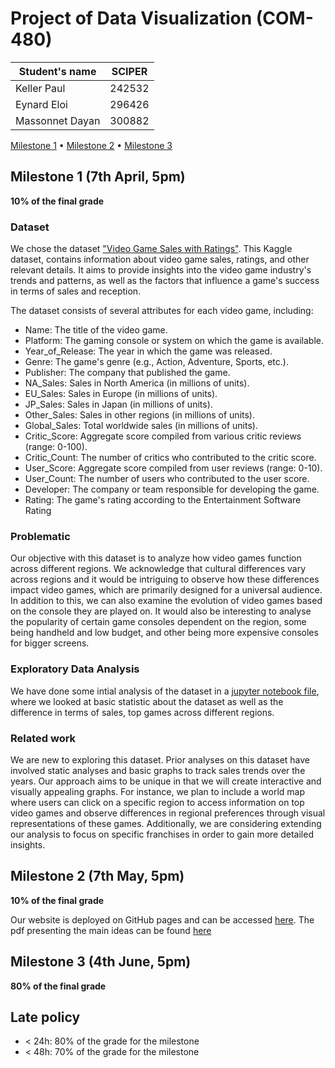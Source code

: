 # Project of Data Visualization (COM-480)

| Student's name | SCIPER |
| -------------- | ------ |
| Keller Paul | 242532 |
| Eynard Eloi | 296426 |
| Massonnet Dayan | 300882 |

[Milestone 1](#milestone-1) • [Milestone 2](#milestone-2) • [Milestone 3](#milestone-3)

## Milestone 1 (7th April, 5pm)

**10% of the final grade**

### Dataset

We chose the dataset ["Video Game Sales with Ratings"](https://www.kaggle.com/datasets/rush4ratio/video-game-sales-with-ratings). This Kaggle dataset, contains information about video game sales, ratings, and other relevant details. It aims to provide insights into the video game industry's trends and patterns, as well as the factors that influence a game's success in terms of sales and reception.

The dataset consists of several attributes for each video game, including:
- Name: The title of the video game.
- Platform: The gaming console or system on which the game is available.
- Year_of_Release: The year in which the game was released.
- Genre: The game's genre (e.g., Action, Adventure, Sports, etc.).
- Publisher: The company that published the game.
- NA_Sales: Sales in North America (in millions of units).
- EU_Sales: Sales in Europe (in millions of units).
- JP_Sales: Sales in Japan (in millions of units).
- Other_Sales: Sales in other regions (in millions of units).
- Global_Sales: Total worldwide sales (in millions of units).
- Critic_Score: Aggregate score compiled from various critic reviews (range: 0-100).
- Critic_Count: The number of critics who contributed to the critic score.
- User_Score: Aggregate score compiled from user reviews (range: 0-10).
- User_Count: The number of users who contributed to the user score.
- Developer: The company or team responsible for developing the game.
- Rating: The game's rating according to the Entertainment Software Rating


### Problematic

Our objective with this dataset is to analyze how video games function across different regions. We acknowledge that cultural differences vary across regions and it would be intriguing to observe how these differences impact video games, which are primarily designed for a universal audience. In addition to this, we can also examine the evolution of video games based on the console they are played on. It would also be interesting to analyse the popularity of certain game consoles dependent on the region, some being handheld and low budget, and other being more expensive consoles for bigger screens.

### Exploratory Data Analysis

We have done some intial analysis of the dataset in a [jupyter notebook file](vg_sales.ipynb), where we looked at basic statistic about the dataset as well as the difference in terms of sales, top games across different regions.

### Related work

We are new to exploring this dataset. Prior analyses on this dataset have involved static analyses and basic graphs to track sales trends over the years. Our approach aims to be unique in that we will create interactive and visually appealing graphs. For instance, we plan to include a world map where users can click on a specific region to access information on top video games and observe differences in regional preferences through visual representations of these games. Additionally, we are considering extending our analysis to focus on specific franchises in order to gain more detailed insights.

## Milestone 2 (7th May, 5pm)

**10% of the final grade**

Our website is deployed on GitHub pages and can be accessed [here](https://com-480-data-visualization.github.io/project-2023-wizard-s-first-rule/).
The pdf presenting the main ideas can be found [here](./milestone2.pdf) 

## Milestone 3 (4th June, 5pm)

**80% of the final grade**


## Late policy

- < 24h: 80% of the grade for the milestone
- < 48h: 70% of the grade for the milestone

